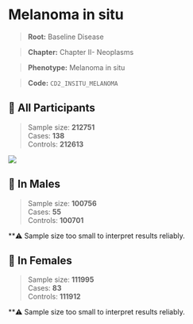 # Melanoma in situ

> **Root:** Baseline Disease  

> **Chapter:** Chapter II- Neoplasms  

> **Phenotype:** Melanoma in situ  

> **Code:** `CD2_INSITU_MELANOMA`

## 🧪 All Participants  
> Sample size: **212751**  
> Cases: **138**  
> Controls: **212613**
<img src="/Disease/Figures/ALL/Baseline/CD2_INSITU_MELANOMA.png"/>
<CsvTable src="/Disease/Data/ALL/Baseline/LG_CD2_INSITU_MELANOMA.csv" label="🔍 View full results" />

## 👨 In Males  
> Sample size: **100756**  
> Cases: **55**  
> Controls: **100701**

**⚠️ Sample size too small to interpret results reliably.

## 👩 In Females  
> Sample size: **111995**  
> Cases: **83**  
> Controls: **111912**

**⚠️ Sample size too small to interpret results reliably.
